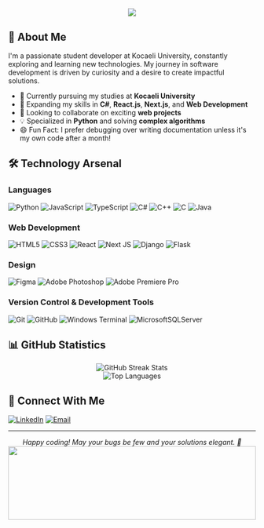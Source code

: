 <h1 align="center">
    <img src="https://readme-typing-svg.herokuapp.com/?font=Righteous&size=50&center=true&vCenter=true&width=1500&height=100&duration=4000&lines=Hi+There!+👋;+I'm+M.Younes!;Welcome+To+My+Profile!" />
</h1>



## 🚀 About Me

I'm a passionate student developer at Kocaeli University, constantly exploring and learning new technologies. My journey in software development is driven by curiosity and a desire to create impactful solutions.

- 🔭 Currently pursuing my studies at **Kocaeli University**
- 🌱 Expanding my skills in **C#**, **React.js**, **Next.js**, and **Web Development**
- 👯 Looking to collaborate on exciting **web projects**
- 💡 Specialized in **Python** and solving **complex algorithms**
- 😄 Fun Fact: I prefer debugging over writing documentation unless it's my own code after a month!

## 🛠️ Technology Arsenal

### Languages
![Python](https://img.shields.io/badge/python-3670A0?style=for-the-badge&logo=python&logoColor=ffdd54)
![JavaScript](https://img.shields.io/badge/javascript-%23323330.svg?style=for-the-badge&logo=javascript&logoColor=%23F7DF1E)
![TypeScript](https://img.shields.io/badge/typescript-%23007ACC.svg?style=for-the-badge&logo=typescript&logoColor=white)
![C#](https://img.shields.io/badge/c%23-%23239120.svg?style=for-the-badge&logo=csharp&logoColor=white)
![C++](https://img.shields.io/badge/c++-%2300599C.svg?style=for-the-badge&logo=c%2B%2B&logoColor=white)
![C](https://img.shields.io/badge/c-%2300599C.svg?style=for-the-badge&logo=c&logoColor=white)
![Java](https://img.shields.io/badge/java-%23ED8B00.svg?style=for-the-badge&logo=openjdk&logoColor=white)

### Web Development
![HTML5](https://img.shields.io/badge/html5-%23E34F26.svg?style=for-the-badge&logo=html5&logoColor=white)
![CSS3](https://img.shields.io/badge/css3-%231572B6.svg?style=for-the-badge&logo=css3&logoColor=white)
![React](https://img.shields.io/badge/react-%2320232a.svg?style=for-the-badge&logo=react&logoColor=%2361DAFB)
![Next JS](https://img.shields.io/badge/Next-black?style=for-the-badge&logo=next.js&logoColor=white)
![Django](https://img.shields.io/badge/django-%23092E20.svg?style=for-the-badge&logo=django&logoColor=white)
![Flask](https://img.shields.io/badge/flask-%23000.svg?style=for-the-badge&logo=flask&logoColor=white)


### Design
![Figma](https://img.shields.io/badge/figma-%23F24E1E.svg?style=for-the-badge&logo=figma&logoColor=white)
![Adobe Photoshop](https://img.shields.io/badge/adobe%20photoshop-%2331A8FF.svg?style=for-the-badge&logo=adobe%20photoshop&logoColor=white)
![Adobe Premiere Pro](https://img.shields.io/badge/Adobe%20Premiere%20Pro-9999FF.svg?style=for-the-badge&logo=Adobe%20Premiere%20Pro&logoColor=white)

### Version Control & Development Tools
![Git](https://img.shields.io/badge/git-%23F05033.svg?style=for-the-badge&logo=git&logoColor=white)
![GitHub](https://img.shields.io/badge/github-%23121011.svg?style=for-the-badge&logo=github&logoColor=white)
![Windows Terminal](https://img.shields.io/badge/Windows%20Terminal-%234D4D4D.svg?style=for-the-badge&logo=windows-terminal&logoColor=white)
![MicrosoftSQLServer](https://img.shields.io/badge/Microsoft%20SQL%20Server-CC2927?style=for-the-badge&logo=microsoft%20sql%20server&logoColor=white)

## 📊 GitHub Statistics

<div align="center">
    <img src="https://github-readme-streak-stats.herokuapp.com/?user=MYounesEG&theme=radical&hide_border=false" alt="GitHub Streak Stats" />
    <br/>
    <img src="https://github-readme-stats.vercel.app/api/top-langs/?username=MYounesEG&theme=radical&hide_border=false&include_all_commits=false&count_private=false&layout=compact" alt="Top Languages" />
</div>

## 🤝 Connect With Me

[![LinkedIn](https://img.shields.io/badge/LinkedIn-%230077B5.svg?logo=linkedin&logoColor=white)](https://linkedin.com/in/MYounesEG/)
[![Email](https://img.shields.io/badge/Email-D14836?logo=gmail&logoColor=white)](mailto:mohammadyounes686@gmail.com)


---
<div align="center">
    <i>Happy coding! May your bugs be few and your solutions elegant. 🚀</i>
</div>

<div align="center">
    <img src="https://raw.githubusercontent.com/matfantinel/matfantinel/master/waves.svg" width="100%" height="150">
</div>
